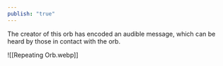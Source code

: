 ```yaml
---
publish: "true"
---
```


The creator of this orb has encoded an audible message, which can be heard by those in contact with the orb.

![[Repeating Orb.webp]]